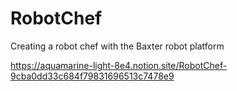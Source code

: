 # RobotChef
Creating a robot chef with the Baxter robot platform

https://aquamarine-light-8e4.notion.site/RobotChef-9cba0dd33c684f79831696513c7478e9
